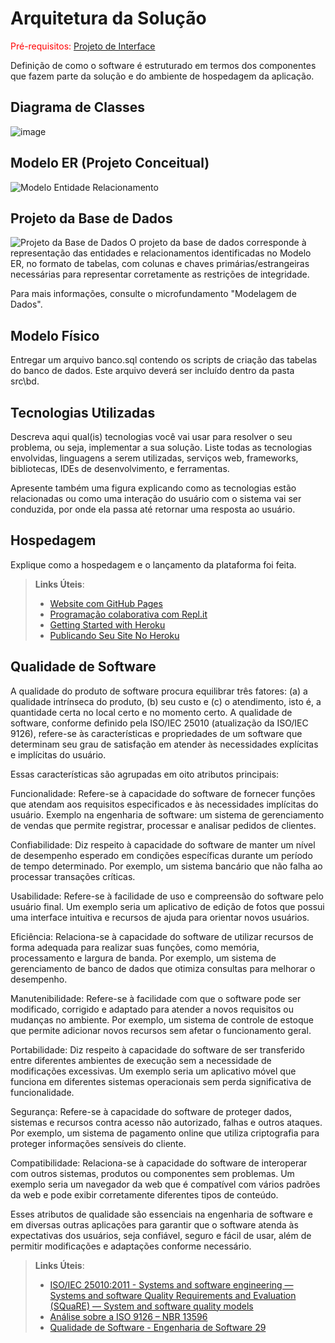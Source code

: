# Arquitetura da Solução

<span style="color:red">Pré-requisitos: <a href="3-Projeto de Interface.md"> Projeto de Interface</a></span>

Definição de como o software é estruturado em termos dos componentes que fazem parte da solução e do ambiente de hospedagem da aplicação.

## Diagrama de Classes
![image](https://github.com/ICEI-PUC-Minas-PMV-ADS/2024-1-E3-ProjTechNews/blob/main/doc/img/diagrama%20de%20classes.24.09%20.jpg?raw=true)




## Modelo ER (Projeto Conceitual)

![Modelo Entidade Relacionamento](https://github.com/ICEI-PUC-Minas-PMV-ADS/2024-1-E3-ProjTechNews/blob/main/doc/img/projeto%20conceitual.jpg?raw=true)

## Projeto da Base de Dados

![Projeto da Base de Dados](https://github.com/ICEI-PUC-Minas-PMV-ADS/2024-1-E3-ProjTechNews/blob/main/doc/img/projeto%20da%20base%20de%20dados.png?raw=true)
O projeto da base de dados corresponde à representação das entidades e relacionamentos identificadas no Modelo ER, no formato de tabelas, com colunas e chaves primárias/estrangeiras necessárias para representar corretamente as restrições de integridade.
 
Para mais informações, consulte o microfundamento "Modelagem de Dados".

## Modelo Físico

Entregar um arquivo banco.sql contendo os scripts de criação das tabelas do banco de dados. Este arquivo deverá ser incluído dentro da pasta src\bd.

## Tecnologias Utilizadas

Descreva aqui qual(is) tecnologias você vai usar para resolver o seu problema, ou seja, implementar a sua solução. Liste todas as tecnologias envolvidas, linguagens a serem utilizadas, serviços web, frameworks, bibliotecas, IDEs de desenvolvimento, e ferramentas.

Apresente também uma figura explicando como as tecnologias estão relacionadas ou como uma interação do usuário com o sistema vai ser conduzida, por onde ela passa até retornar uma resposta ao usuário.

## Hospedagem

Explique como a hospedagem e o lançamento da plataforma foi feita.

> **Links Úteis**:
>
> - [Website com GitHub Pages](https://pages.github.com/)
> - [Programação colaborativa com Repl.it](https://repl.it/)
> - [Getting Started with Heroku](https://devcenter.heroku.com/start)
> - [Publicando Seu Site No Heroku](http://pythonclub.com.br/publicando-seu-hello-world-no-heroku.html)

## Qualidade de Software

A qualidade do produto de software procura equilibrar três fatores: (a) a qualidade intrínseca do produto, (b) seu custo e (c) o atendimento, isto é, a quantidade certa no local certo e no momento certo.
A qualidade de software, conforme definido pela ISO/IEC 25010 (atualização da ISO/IEC 9126), refere-se às características e propriedades de um software que determinam seu grau de satisfação em atender às necessidades explícitas e implícitas do usuário. 

Essas características são agrupadas em oito atributos principais:

Funcionalidade: Refere-se à capacidade do software de fornecer funções que atendam aos requisitos especificados e às necessidades implícitas do usuário. Exemplo na engenharia de software: um sistema de gerenciamento de vendas que permite registrar, processar e analisar pedidos de clientes.

Confiabilidade: Diz respeito à capacidade do software de manter um nível de desempenho esperado em condições específicas durante um período de tempo determinado. Por exemplo, um sistema bancário que não falha ao processar transações críticas.

Usabilidade: Refere-se à facilidade de uso e compreensão do software pelo usuário final. Um exemplo seria um aplicativo de edição de fotos que possui uma interface intuitiva e recursos de ajuda para orientar novos usuários.

Eficiência: Relaciona-se à capacidade do software de utilizar recursos de forma adequada para realizar suas funções, como memória, processamento e largura de banda. Por exemplo, um sistema de gerenciamento de banco de dados que otimiza consultas para melhorar o desempenho.

Manutenibilidade: Refere-se à facilidade com que o software pode ser modificado, corrigido e adaptado para atender a novos requisitos ou mudanças no ambiente. Por exemplo, um sistema de controle de estoque que permite adicionar novos recursos sem afetar o funcionamento geral.

Portabilidade: Diz respeito à capacidade do software de ser transferido entre diferentes ambientes de execução sem a necessidade de modificações excessivas. Um exemplo seria um aplicativo móvel que funciona em diferentes sistemas operacionais sem perda significativa de funcionalidade.

Segurança: Refere-se à capacidade do software de proteger dados, sistemas e recursos contra acesso não autorizado, falhas e outros ataques. Por exemplo, um sistema de pagamento online que utiliza criptografia para proteger informações sensíveis do cliente.

Compatibilidade: Relaciona-se à capacidade do software de interoperar com outros sistemas, produtos ou componentes sem problemas. Um exemplo seria um navegador da web que é compatível com vários padrões da web e pode exibir corretamente diferentes tipos de conteúdo.

Esses atributos de qualidade são essenciais na engenharia de software e em diversas outras aplicações para garantir que o software atenda às expectativas dos usuários, seja confiável, seguro e fácil de usar, além de permitir modificações e adaptações conforme necessário.


> **Links Úteis**:
>
> - [ISO/IEC 25010:2011 - Systems and software engineering — Systems and software Quality Requirements and Evaluation (SQuaRE) — System and software quality models](https://www.iso.org/standard/35733.html/)
> - [Análise sobre a ISO 9126 – NBR 13596](https://www.tiespecialistas.com.br/analise-sobre-iso-9126-nbr-13596/)
> - [Qualidade de Software - Engenharia de Software 29](https://www.devmedia.com.br/qualidade-de-software-engenharia-de-software-29/18209/)
